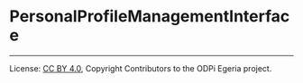 <!-- SPDX-License-Identifier: CC-BY-4.0 -->
<!-- Copyright Contributors to the ODPi Egeria project. -->

# PersonalProfileManagementInterface




----
License: [CC BY 4.0](https://creativecommons.org/licenses/by/4.0/),
Copyright Contributors to the ODPi Egeria project.